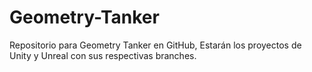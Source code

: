 # Geometry-Tanker
Repositorio para Geometry Tanker en GitHub, Estarán los proyectos de Unity y Unreal con sus respectivas branches.
